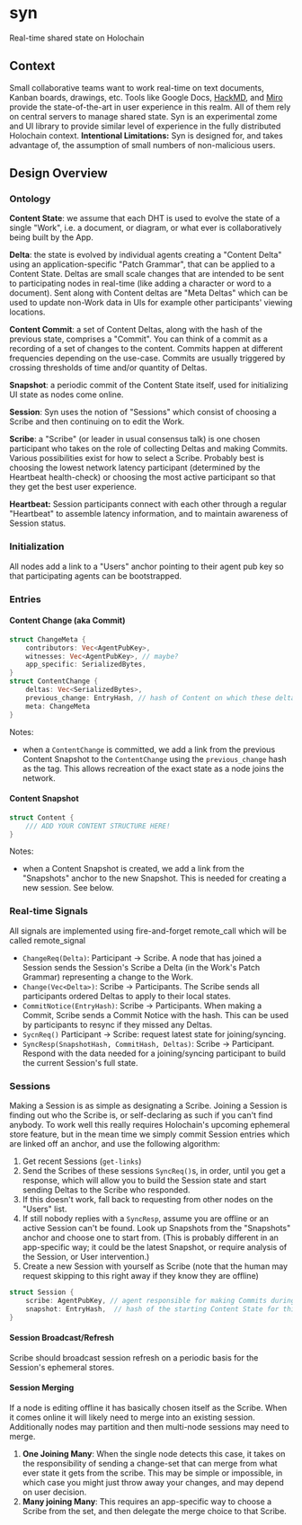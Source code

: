 # syn

Real-time shared state on Holochain

## Context

Small collaborative teams want to work real-time on text documents, Kanban boards, drawings, etc.  Tools like Google Docs, [HackMD](hackmd.io), and [Miro](https://miro.com/) provide the state-of-the-art in user experience in this realm.  All of them rely on central servers to manage shared state.  Syn is an experimental zome and UI library to provide similar level of experience in the fully distributed Holochain context.
**Intentional Limitations:** Syn is designed for, and takes advantage of, the assumption of small numbers of non-malicious users.

## Design Overview

### Ontology

**Content State**: we assume that each DHT is used to evolve the state of a single "Work", i.e. a document, or diagram, or what ever is collaboratively being built by the App.

**Delta**: the state is evolved by individual agents creating a "Content Delta" using an application-specific "Patch Grammar", that can be applied to a Content State.  Deltas are small scale changes that are intended to be sent to participating nodes in real-time (like adding a character or word to a document). Sent along with Content deltas are "Meta Deltas" which can be used to update non-Work data in UIs for example other participants' viewing locations.

**Content Commit**: a set of Content Deltas, along with the hash of the previous state, comprises a "Commit".  You can think of a commit as a recording of a set of changes to the content.  Commits happen at different frequencies depending on the use-case.  Commits are usually triggered by crossing thresholds of time and/or quantity of Deltas.

**Snapshot**: a periodic commit of the Content State itself, used for initializing UI state as nodes come online.

**Session**: Syn uses the notion of "Sessions" which consist of choosing a Scribe and then continuing on to edit the Work.

**Scribe**: a "Scribe" (or leader in usual consensus talk) is one chosen participant who takes on the role of collecting Deltas and making Commits. Various possibilities exist for how to select a Scribe. Probably best is choosing the lowest network latency participant (determined by the Heartbeat health-check) or choosing the most active participant so that they get the best user experience.

**Heartbeat:** Session participants connect with each other through a regular "Heartbeat" to assemble latency information, and to maintain awareness of Session status.


### Initialization
All nodes add a link to a "Users" anchor pointing to their agent pub key so that participating agents can be bootstrapped.

### Entries
#### Content Change (aka Commit)
```rust
struct ChangeMeta {
    contributors: Vec<AgentPubKey>,
    witnesses: Vec<AgentPubKey>, // maybe?
    app_specific: SerializedBytes,
}
struct ContentChange {
    deltas: Vec<SerializedBytes>,
    previous_change: EntryHash, // hash of Content on which these deltas are to be applied
    meta: ChangeMeta
}
```
Notes:
- when a `ContentChange` is committed, we add a link from the previous Content Snapshot to the `ContentChange` using the `previous_change` hash as the tag.  This allows recreation of the exact state as a node joins the network.
#### Content Snapshot
```rust
struct Content {
    /// ADD YOUR CONTENT STRUCTURE HERE!
}
```
Notes:
- when a Content Snapshot is created, we add a link from the "Snapshots" anchor to the new Snapshot.  This is needed for creating a new session.  See below.

### Real-time Signals
All signals are implemented using fire-and-forget remote_call which will be called remote_signal
- `ChangeReq(Delta)`: Participant -> Scribe. A node that has joined a Session sends the Session's Scribe a Delta (in the Work's Patch Grammar) representing a change to the Work.
- `Change(Vec<Delta>)`: Scribe -> Participants. The Scribe sends all participants ordered Deltas to apply to their local states.
- `CommitNotice(EntryHash)`: Scribe -> Participants.  When making a Commit, Scribe sends a Commit Notice with the hash.  This can be used by participants to resync if they missed any Deltas.
- `SycnReq()` Participant -> Scribe: request latest state for joining/syncing.
- `SyncResp(SnapshotHash, CommitHash, Deltas)`: Scribe -> Participant.  Respond with the data needed for a joining/syncing participant to build the current Session's full state.


### Sessions
Making a Session is as simple as designating a Scribe.  Joining a Session is finding out who the Scribe is, or self-declaring as such if you can't find anybody.  To work well this really requires Holochain's upcoming ephemeral store feature, but in the mean time we simply commit Session entries which are linked off an anchor, and use the following algorithm:
1. Get recent Sessions (`get-links`)
2. Send the Scribes of these sessions `SyncReq()`s, in order, until you get a response, which will allow you to build the Session state and start sending Deltas to the Scribe who responded.
3. If this doesn't work, fall back to requesting from other nodes on the "Users" list.
4. If still nobody replies with a `SyncResp`, assume you are offline or an active Session can't be found.  Look up Snapshots from the "Snapshots" anchor and choose one to start from. (This is probably different in an app-specific way; it could be the latest Snapshot, or require analysis of the Session, or User intervention.)
5. Create a new Session with yourself as Scribe (note that the human may request skipping to this right away if they know they are offline)
```rust
struct Session {
    scribe: AgentPubKey, // agent responsible for making Commits during the session
    snapshot: EntryHash,  // hash of the starting Content State for this Session
}
```

#### Session Broadcast/Refresh
Scribe should broadcast session refresh on a periodic basis for the Session's ephemeral stores.

#### Session Merging
If a node is editing offline it has basically chosen itself as the Scribe.  When it comes online it will likely need to merge into an existing session.  Additionally nodes may partition and then multi-node sessions may need to merge.

1. **One Joining Many**: When the single node detects this case, it takes on the responsibility of sending a change-set that can merge from what ever state it gets from the scribe.  This may be simple or impossible, in which case you might just throw away your changes, and may depend on user decision.
2. **Many joining Many**: This requires an app-specific way to choose a Scribe from the set, and then delegate the merge choice to that Scribe.
